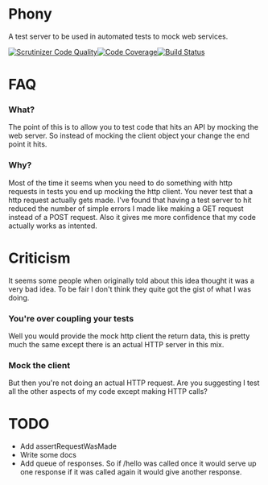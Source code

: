 Phony
=====

A test server to be used in automated tests to mock web services.

[![Scrutinizer Code Quality](https://scrutinizer-ci.com/g/icambridge/phony/badges/quality-score.png?b=master&s=5b76fc3a40bee30d7dc4c24a6203833ea07d96b6)](https://scrutinizer-ci.com/g/icambridge/phony/?branch=master)[![Code Coverage](https://scrutinizer-ci.com/g/icambridge/phony/badges/coverage.png?b=master&s=37eee2ad7b3d0e752872b53ebef055c42ef6f20d)](https://scrutinizer-ci.com/g/icambridge/phony/?branch=master)[![Build Status](https://travis-ci.org/icambridge/phony.svg)](https://travis-ci.org/icambridge/phony)

# FAQ

### What?

The point of this is to allow you to test code that hits an API by mocking the web server. So instead of mocking the client object your change the end point it hits.

### Why?
Most of the time it seems when you need to do something with http requests in tests you end up mocking the http client. You never test that a http request actually gets made. I've found that having a test server to hit reduced the number of simple errors I made like making a GET request instead of a POST request. Also it gives me more confidence that my code actually works as intented.

# Criticism

It seems some people when originally told about this idea thought it was a very bad idea. To be fair I don't think they quite got the gist of what I was doing.

### You're over coupling your tests

Well you would provide the mock http client the return data, this is pretty much the same except there is an actual HTTP server in this mix.

### Mock the client

But then you're not doing an actual HTTP request. Are you suggesting I test all the other aspects of my code except making HTTP calls?

# TODO

* Add assertRequestWasMade
* Write some docs
* Add queue of responses. So if /hello was called once it would serve up one response if it was called again it would give another response.
